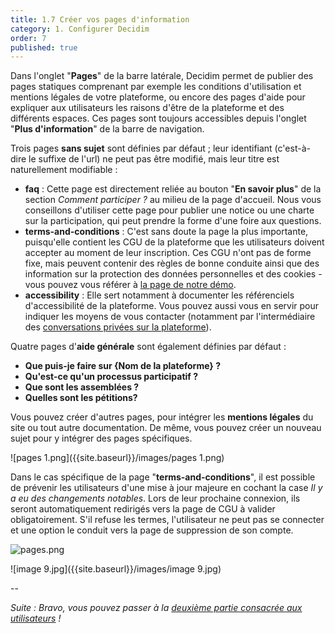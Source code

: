 ```yaml
---
title: 1.7 Créer vos pages d'information
category: 1. Configurer Decidim
order: 7
published: true
---
```

Dans l'onglet "**Pages**" de la barre latérale, Decidim permet de publier des pages statiques comprenant par exemple les conditions d'utilisation et mentions légales de votre plateforme, ou encore des pages d'aide pour expliquer aux utilisateurs les raisons d'être de la plateforme et des différents espaces. Ces pages sont toujours accessibles depuis l'onglet "**Plus d'information**" de la barre de navigation.

Trois pages **sans sujet** sont définies par défaut ; leur identifiant (c'est-à-dire le suffixe de l'url) ne peut pas être modifié, mais leur titre est naturellement modifiable :
* **faq** : Cette page est directement reliée au bouton "**En savoir plus**" de la section *Comment participer ?* au milieu de la page d'accueil. Nous vous conseillons d'utiliser cette page pour publier une notice ou une charte sur la participation, qui peut prendre la forme d'une foire aux questions.
* **terms-and-conditions** : C'est sans doute la page la plus importante, puisqu'elle contient les CGU de la plateforme que les utilisateurs doivent accepter au moment de leur inscription. Ces CGU n'ont pas de forme fixe, mais peuvent contenir des règles de bonne conduite ainsi que des information sur la protection des données personnelles et des cookies - vous pouvez vous référer à [la page de notre démo](https://demo.decidim.opensourcepolitics.eu/pages/terms-and-conditions).
* **accessibility** : Elle sert notamment à documenter les référenciels d'accessibilité de la plateforme. Vous pouvez aussi vous en servir pour indiquer les moyens de vous contacter (notamment par l'intermédiaire des [conversations privées sur la plateforme]({{site.baseurl}}/2-utilisateurs/6-convertations-privees/)).

Quatre pages d'**aide générale** sont également définies par défaut : 
* **Que puis-je faire sur {Nom de la plateforme} ?** 
* **Qu'est-ce qu'un processus participatif ?**
* **Que sont les assemblées ?** 
* **Quelles sont les pétitions?**

Vous pouvez créer d'autres pages, pour intégrer les **mentions légales** du site ou tout autre documentation.
De même, vous pouvez créer un nouveau sujet pour y intégrer des pages spécifiques. 

![pages 1.png]({{site.baseurl}}/images/pages 1.png)

Dans le cas spécifique de la page "**terms-and-conditions**", il est possible de prévenir les utilisateurs d'une mise à jour majeure en cochant la case *Il y a eu des changements notables*. Lors de leur prochaine connexion, ils seront automatiquement redirigés vers la page de CGU à valider obligatoirement. S'il refuse les termes, l'utilisateur ne peut pas se connecter et une option le conduit vers la page de suppression de son compte.

![pages.png]({{site.baseurl}}/images/pages.png)

![image 9.jpg]({{site.baseurl}}/images/image 9.jpg)


--

*Suite : Bravo, vous pouvez passer à la [deuxième partie consacrée aux utilisateurs]({{site.baseurl}}/2-utilisateurs/0-index/) !*
